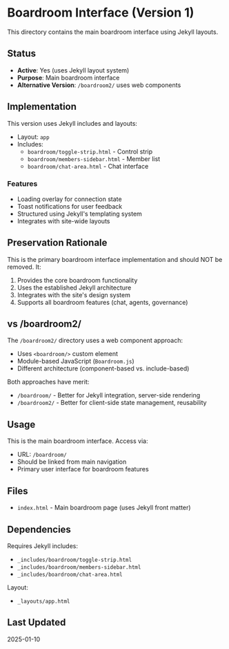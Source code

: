 # Boardroom Interface (Version 1)

This directory contains the main boardroom interface using Jekyll layouts.

## Status
- **Active**: Yes (uses Jekyll layout system)
- **Purpose**: Main boardroom interface
- **Alternative Version**: `/boardroom2/` uses web components

## Implementation

This version uses Jekyll includes and layouts:
- Layout: `app`
- Includes:
  - `boardroom/toggle-strip.html` - Control strip
  - `boardroom/members-sidebar.html` - Member list
  - `boardroom/chat-area.html` - Chat interface

### Features
- Loading overlay for connection state
- Toast notifications for user feedback
- Structured using Jekyll's templating system
- Integrates with site-wide layouts

## Preservation Rationale

This is the primary boardroom interface implementation and should NOT be removed. It:
1. Provides the core boardroom functionality
2. Uses the established Jekyll architecture
3. Integrates with the site's design system
4. Supports all boardroom features (chat, agents, governance)

## vs /boardroom2/

The `/boardroom2/` directory uses a web component approach:
- Uses `<boardroom/>` custom element
- Module-based JavaScript (`Boardroom.js`)
- Different architecture (component-based vs. include-based)

Both approaches have merit:
- `/boardroom/` - Better for Jekyll integration, server-side rendering
- `/boardroom2/` - Better for client-side state management, reusability

## Usage

This is the main boardroom interface. Access via:
- URL: `/boardroom/`
- Should be linked from main navigation
- Primary user interface for boardroom features

## Files

- `index.html` - Main boardroom page (uses Jekyll front matter)

## Dependencies

Requires Jekyll includes:
- `_includes/boardroom/toggle-strip.html`
- `_includes/boardroom/members-sidebar.html`
- `_includes/boardroom/chat-area.html`

Layout:
- `_layouts/app.html`

## Last Updated
2025-01-10
